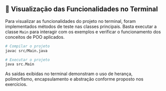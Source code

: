 ## 👀 Visualização das Funcionalidades no Terminal

Para visualizar as funcionalidades do projeto no terminal, foram implementados métodos de teste nas classes principais. Basta executar a classe `Main` para interagir com os exemplos e verificar o funcionamento dos conceitos de POO aplicados.

```bash
# Compilar o projeto
javac src/Main.java

# Executar o projeto
java src.Main
```

As saídas exibidas no terminal demonstram o uso de herança, polimorfismo, encapsulamento e abstração conforme proposto nos exercícios.
